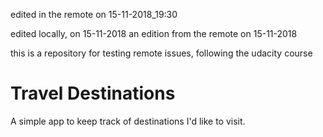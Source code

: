 edited in the remote on 15-11-2018_19:30

edited locally, on 15-11-2018
an edition from the remote on 15-11-2018

this is a repository for testing remote issues, following the udacity course

# Travel Destinations

A simple app to keep track of destinations I'd like to visit.
